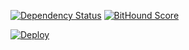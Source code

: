 [![Dependency Status](https://david-dm.org/plispe/express-es-rest-skeleton.svg)](https://david-dm.org/plispe/express-es-rest-skeleton)
[![BitHound Score](https://www.bithound.io/github/plispe/express-es-rest-skeleton/badges/score.svg)](https://www.bithound.io/plispe/express-es-rest-skeleton)

[![Deploy](https://www.herokucdn.com/deploy/button.svg)](https://heroku.com/deploy?template=https://github.com/plispe/express-es-rest-skeleton)
